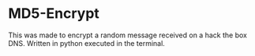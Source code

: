 # MD5-Encrypt
This was made to encrypt a random message received on a hack the box DNS. Written in python executed in the terminal.
